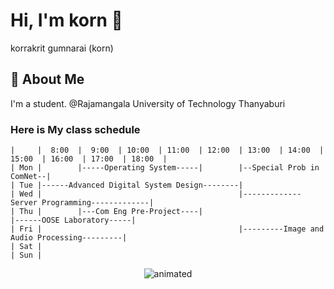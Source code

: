 # Hi, I'm korn 👋
korrakrit gumnarai (korn)




## 🚀 About Me
I'm a student.
@Rajamangala University of Technology Thanyaburi

### Here is My class schedule
```
|     |  8:00  |  9:00  | 10:00  | 11:00  | 12:00  | 13:00  | 14:00  | 15:00  | 16:00  | 17:00  | 18:00  |
| Mon |        |-----Operating System-----|        |--Special Prob in ComNet--|                     
| Tue |------Advanced Digital System Design--------|                        
| Wed |                                            |-------------Server Programming-------------|         
| Thu |        |---Com Eng Pre-Project----|                                   |------OOSE Laboratory-----|
| Fri |                                            |---------Image and Audio Processing---------|         
| Sat |       
| Sun |       
```
<p  align="center">
  <img src="[demo.gif](https://github.com/paowick/paowick/blob/main/SRC/GIF/bocchi.gif)" alt="animated" />
</p>

